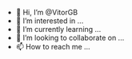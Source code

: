 - 👋 Hi, I’m @VitorGB
- 👀 I’m interested in ...
- 🌱 I’m currently learning ...
- 💞️ I’m looking to collaborate on ...
- 📫 How to reach me ...

<!---
VitorGB/VitorGB is a ✨ special ✨ repository because its `README.md` (this file) appears on your GitHub profile.
You can click the Preview link to take a look at your changes.
--->
